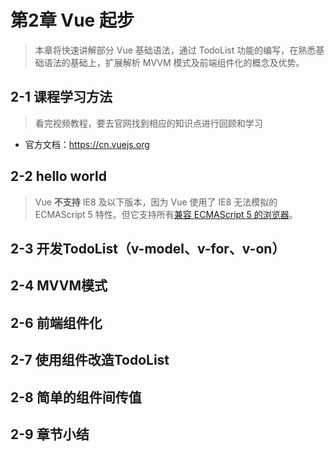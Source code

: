 # 第2章 Vue 起步 

> 本章将快速讲解部分 Vue 基础语法，通过 TodoList 功能的编写，在熟悉基础语法的基础上，扩展解析 MVVM 模式及前端组件化的概念及优势。


## 2-1 课程学习方法

> 看完视频教程，要去官网找到相应的知识点进行回顾和学习

* 官方文档：https://cn.vuejs.org



## 2-2 hello world

> Vue **不支持** IE8 及以下版本，因为 Vue 使用了 IE8 无法模拟的 ECMAScript 5 特性。但它支持所有[兼容 ECMAScript 5 的浏览器](https://caniuse.com/#feat=es5)。











## 2-3 开发TodoList（v-model、v-for、v-on）













## 2-4 MVVM模式













## 2-6 前端组件化













## 2-7 使用组件改造TodoList













## 2-8 简单的组件间传值













## 2-9 章节小结











